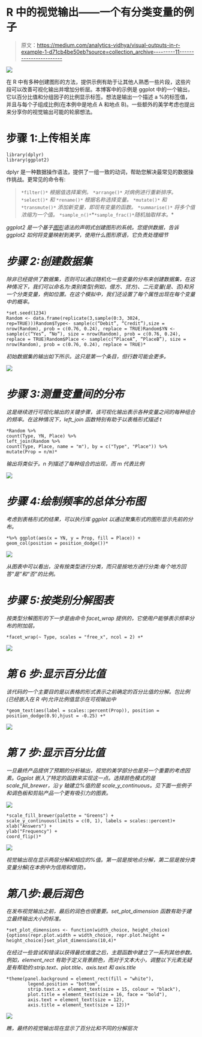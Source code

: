 # R 中的视觉输出——一个有分类变量的例子

> 原文：<https://medium.com/analytics-vidhya/visual-outputs-in-r-example-1-d71cb4be50eb?source=collection_archive---------11----------------------->

![](img/d1b0567dd7530f0fd6754b1d6271d0e8.png)

在 R 中有多种创建图形的方法，提供示例有助于让其他人熟悉一些片段，这些片段可以改善可视化输出并增加分析层。本博客中的示例是 ggplot 中的一个输出，它以百分比值和分组因子的比例显示标签。想法是输出一个描述 a %的标签值，并且与每个子组成比例(在本例中是地点 A 和地点 B)。一些额外的美学考虑也提出来分享你的视觉输出可能的轮廓想法。

# 步骤 1:上传相关库

```
library(dplyr)
library(ggplot2)
```

dplyr 是一种数据操作语法，提供了一组一致的动词，帮助您解决最常见的数据操作挑战。更常见的命令有:

> `*filter()*` *根据值选择案例。* `*arrange()*` *对病例进行重新排序。* `*select()*` *和* `*rename()*` *根据名称选择变量。* `*mutate()*` *和* `*transmute()*` *添加新变量，即现有变量的函数。* `*summarise()*` *将多个值浓缩为一个值。* `*sample_n()*`*`*sample_frac()*`*随机抽取样本。**

*ggplot2 是一个基于[图形](http://amzn.to/2ef1eWp)语法的声明式创建图形的系统。您提供数据，告诉 ggplot2 如何将变量映射到美学，使用什么图形原语，它负责处理细节*

# *步骤 2:创建数据集*

*除非已经提供了数据集，否则可以通过随机化一些变量的分布来创建数据集，在这种情况下，我们可以命名为:类别类型(例如，借方、贷方)、二元变量(是、否)和另一个分类变量，例如位置。在这个模拟中，我们还设置了每个属性出现在每个变量中的概率。*

```
*set.seed(1234)
Random <- data.frame(replicate(3,sample(0:3, 3024, rep=TRUE)))Random$Type<- sample(c(“Debit”, “Credit”),size = nrow(Random), prob = c(0.76, 0.24), replace = TRUE)Random$YN <- sample(c(“Yes”, “No”), size = nrow(Random), prob = c(0.76, 0.24), replace = TRUE)Random$Place <- sample(c(“PlaceA”, “PlaceB”), size = nrow(Random), prob = c(0.76, 0.24), replace = TRUE)*
```

*初始数据集的输出如下所示。这只是第一个条目，但行数可能会更多。*

*![](img/34b544f4c3cca2014b6538646c5513ff.png)*

# *步骤 3:测量变量间的分布*

*这是继续进行可视化输出的关键步骤，该可视化输出表示各种变量之间的每种组合的频率。在这种情况下，left_join 函数特别有助于以表格形式描述 t*

```
*Random %>% 
count(Type, YN, Place) %>% 
left_join(Random %>% 
count(Type, Place, name = "m"), by = c("Type", "Place")) %>%
mutate(Prop = n/m)* 
```

*输出将类似于。n 列描述了每种组合的出现，而 m 代表比例*

*![](img/9810d555e0c2e44b52def6fed749580d.png)*

# *步骤 4:绘制频率的总体分布图*

*考虑到表格形式的结果，可以执行库 ggplot 以通过聚集形式的图形显示先前的分布。*

```
*%>% ggplot(aes(x = YN, y = Prop, fill = Place)) +
geom_col(position = position_dodge())*
```

*![](img/c63457e0b4bc0faa3b4f6db53d471800.png)*

*从图表中可以看出，没有按类型进行分类，而只是按地方进行分类:每个地方回答“是”和“否”的比例。*

# *步骤 5:按类别分解图表*

*按类型分解图形的下一步是由命令 facet_wrap 提供的，它使用户能够表示频率分布的附加层。*

```
*facet_wrap(~ Type, scales = "free_x", ncol = 2) +*
```

*![](img/3f736c00095cc3beebf0a5cec74dfec4.png)*

# *第 6 步:显示百分比值*

*该代码的一个主要目的是以表格的形式表示之前确定的百分比值的分解。包比例(已经嵌入在 R 中)允许比例值显示在可视输出中*

```
*geom_text(aes(label = scales::percent(Prop)), position = position_dodge(0.9),hjust = -0.25) +*
```

*![](img/6ecabd3bdaf1aceea2b6580cc6c9f714.png)*

# *第 7 步:显示百分比值*

*一旦最终产品提供了预期的分析输出，视觉的美学部分也是另一个重要的考虑因素。Ggplot 嵌入了特定的函数来实现这一点。选择颜色模式的是 scale_fill_brewer，沿 y 轴建立%值的是 scale_y_continuous。见下面一些例子和调色板和剪贴产品一个更有吸引力的图表。*

*![](img/9bdb83fd05c49175e26b34b15032714f.png)*

```
*scale_fill_brewer(palette = "Greens") +
scale_y_continuous(limits = c(0, 1), labels = scales::percent)+
xlab("Answers") +
ylab("Frequency") +
coord_flip()*
```

*![](img/9622cd1eeccff31083387b91dee43d93.png)*

*视觉输出现在显示两层分解和相应的%值。第一层是按地点分解，第二层是按分类变量分解(在本例中为信用和借贷)。*

# *第八步:最后润色*

*在发布视觉输出之前，最后的润色也很重要。set_plot_dimension 函数有助于建立最终输出大小的标准。*

```
*set_plot_dimensions <- function(width_choice, height_choice) 
{options(repr.plot.width = width_choice, repr.plot.height = height_choice)}set_plot_dimensions(10,4)*
```

*在经过一些尝试和错误以获得最优维度之后，主题函数中建立了一系列其他参数。例如，element_rect 有助于定义背景颜色，而对于文本大小，调整以下元素无疑是有帮助的:strip.text、plot.title、axis.text 和 axis.title*

```
*theme(panel.background = element_rect(fill = "white"),
        legend.position = "bottom",
        strip.text.x = element_text(size = 15, colour = "black"),
        plot.title = element_text(size = 16, face = "bold"),
        axis.text = element_text(size = 12),
        axis.title = element_text(size = 12))*
```

*![](img/3d49239f1757c2a4ea5feb37908e55d6.png)*

*瞧，最终的视觉输出现在显示了百分比和不同的分解层次*
